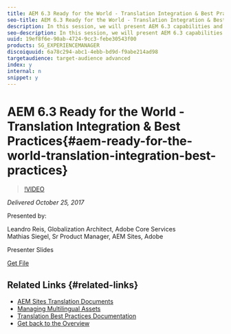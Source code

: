```yaml
---
title: AEM 6.3 Ready for the World - Translation Integration & Best Practices
seo-title: AEM 6.3 Ready for the World - Translation Integration & Best Practices
description: In this session, we will present AEM 6.3 capabilities and best practices for managing multilingual web sites. You will learn how to structure global websites in AEM, how to use language copies, live copies and MSM, and how to integrate translation service providers for successful completion of translation projects. 
seo-description: In this session, we will present AEM 6.3 capabilities and best practices for managing multilingual web sites. You will learn how to structure global websites in AEM, how to use language copies, live copies and MSM, and how to integrate translation service providers for successful completion of translation projects. 
uuid: 19ef8f6e-90ab-4724-9cc3-febe30543f00
products: SG_EXPERIENCEMANAGER
discoiquuid: 6a78c294-abc1-4ebb-bd9d-f9abe214ad98
targetaudience: target-audience advanced
index: y
internal: n
snippet: y
---
```


# AEM 6.3 Ready for the World - Translation Integration & Best Practices{#aem-ready-for-the-world-translation-integration-best-practices}

>[!VIDEO](https://video.tv.adobe.com/v/21532/?quality=9)

*Delivered October 25, 2017*

Presented by:

Leandro Reis, Globalization Architect, Adobe Core Services   
Mathias Siegel, Sr Product Manager, AEM Sites, Adobe

Presenter Slides

[Get File](assets/immerse-2017-translationpresentation-rev1.pdf)

## Related Links {#related-links}

* [AEM Sites Translation Documents](https://docs.adobe.com/docs/en/aem/6-3/administer/sites/translation.html  )
* [Managing Multilingual Assets](https://docs.adobe.com/docs/en/aem/6-3/author/assets/managing-assets-touch-ui/multilingual-assets.html)
* [Translation Best Practices Documentation](https://docs.adobe.com/docs/en/aem/6-3/administer/sites/translation/tc-bp.html)
* [Get back to the Overview](https://helpx.adobe.com/experience-manager/kt/eseminars/gems/aem-index.html)

